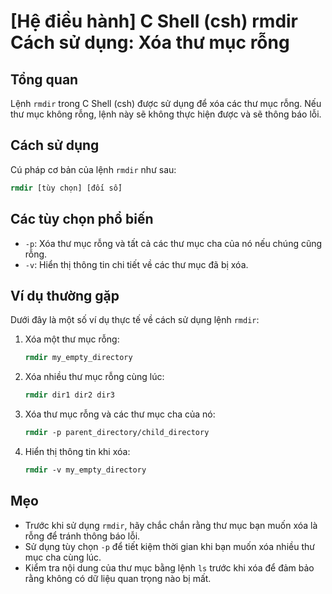 # [Hệ điều hành] C Shell (csh) rmdir Cách sử dụng: Xóa thư mục rỗng

## Tổng quan
Lệnh `rmdir` trong C Shell (csh) được sử dụng để xóa các thư mục rỗng. Nếu thư mục không rỗng, lệnh này sẽ không thực hiện được và sẽ thông báo lỗi.

## Cách sử dụng
Cú pháp cơ bản của lệnh `rmdir` như sau:

```csh
rmdir [tùy chọn] [đối số]
```

## Các tùy chọn phổ biến
- `-p`: Xóa thư mục rỗng và tất cả các thư mục cha của nó nếu chúng cũng rỗng.
- `-v`: Hiển thị thông tin chi tiết về các thư mục đã bị xóa.

## Ví dụ thường gặp
Dưới đây là một số ví dụ thực tế về cách sử dụng lệnh `rmdir`:

1. Xóa một thư mục rỗng:
   ```csh
   rmdir my_empty_directory
   ```

2. Xóa nhiều thư mục rỗng cùng lúc:
   ```csh
   rmdir dir1 dir2 dir3
   ```

3. Xóa thư mục rỗng và các thư mục cha của nó:
   ```csh
   rmdir -p parent_directory/child_directory
   ```

4. Hiển thị thông tin khi xóa:
   ```csh
   rmdir -v my_empty_directory
   ```

## Mẹo
- Trước khi sử dụng `rmdir`, hãy chắc chắn rằng thư mục bạn muốn xóa là rỗng để tránh thông báo lỗi.
- Sử dụng tùy chọn `-p` để tiết kiệm thời gian khi bạn muốn xóa nhiều thư mục cha cùng lúc.
- Kiểm tra nội dung của thư mục bằng lệnh `ls` trước khi xóa để đảm bảo rằng không có dữ liệu quan trọng nào bị mất.